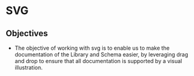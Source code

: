 # SVG
## Objectives
- The objective of working with svg is to enable us to make the documentation of the Library and Schema easier, 
  by leveraging drag and drop to ensure that all documentation is supported by a visual illustration.
